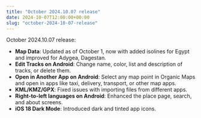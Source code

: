 ```yaml
---
title: "October 2024.10.07 release"
date: 2024-10-07T12:00:00+00:00
slug: "october-2024-10-07-release"
---
```


October 2024.10.07 release:

- **Map Data**: Updated as of October 1, now with added isolines for Egypt and improved for Adygea, Dagestan.
- **Edit Tracks on Android**: Change name, color, list and description of tracks, or delete them.
- **Open in Another App on Android**: Select any map point in Organic Maps and open in apps like taxi, delivery, transport, or other map apps.
- **KML/KMZ/GPX**: Fixed issues with importing files from different apps.
- **Right-to-left languages on Android**: Enhanced the place page, search, and about screens.
- **iOS 18 Dark Mode**: Introduced dark and tinted app icons.
